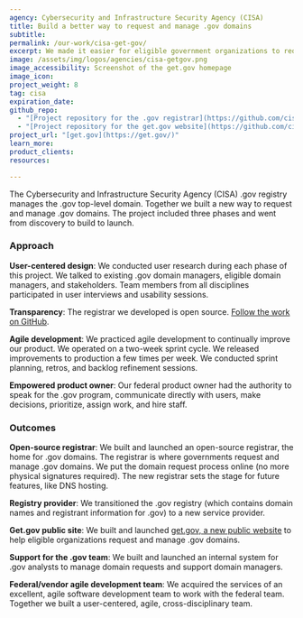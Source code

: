```yaml
---
agency: Cybersecurity and Infrastructure Security Agency (CISA)
title: Build a better way to request and manage .gov domains
subtitle: 
permalink: /our-work/cisa-get-gov/
excerpt: We made it easier for eligible government organizations to request and manage .gov domains. 
image: /assets/img/logos/agencies/cisa-getgov.png
image_accessibility: Screenshot of the get.gov homepage
image_icon:
project_weight: 8
tag: cisa
expiration_date:
github_repo:
  - "[Project repository for the .gov registrar](https://github.com/cisagov/manage.get.gov)"
  - "[Project repository for the get.gov website](https://github.com/cisagov/get.gov)"
project_url: "[get.gov](https://get.gov/)"
learn_more:
product_clients:
resources:

---
```

The Cybersecurity and Infrastructure Security Agency (CISA) .gov registry manages the .gov top-level domain. Together we built a new way to request and manage .gov domains. The project included three phases and went from discovery to build to launch. 

### Approach

**User-centered design**: We conducted user research during each phase of this project. We talked to existing .gov domain managers, eligible domain managers, and stakeholders. Team members from all disciplines participated in user interviews and usability sessions. 

**Transparency**: The registrar we developed is open source. [Follow the work on GitHub](https://github.com/cisagov/manage.get.gov).

**Agile development**: We practiced agile development to continually improve our product. We operated on a two-week sprint cycle. We released improvements to production a few times per week. We conducted sprint planning, retros, and backlog refinement sessions.

**Empowered product owner**: Our federal product owner had the authority to speak for the .gov program, communicate directly with users, make decisions, prioritize, assign work, and hire staff. 

### Outcomes

**Open-source registrar**: We built and launched an open-source registrar, the home for .gov domains. The registrar is where governments request and manage .gov domains. We put the domain request process online (no more physical signatures required). The new registrar sets the stage for future features, like DNS hosting. 

**Registry provider**: We transitioned the .gov registry (which contains domain names and registrant information for .gov) to a new service provider. 

**Get.gov public site**: We built and launched [get.gov, a new public website](https://get.gov/) to help eligible organizations request and manage .gov domains.

**Support for the .gov team**: We built and launched an internal system for .gov analysts to manage domain requests and support domain managers.

**Federal/vendor agile development team**: We acquired the services of an excellent, agile software development team to work with the federal team. Together we built a user-centered, agile, cross-disciplinary team.
